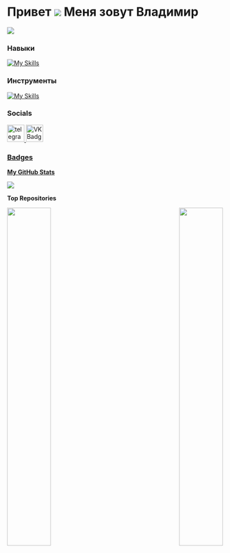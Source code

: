 Привет ![](https://user-images.githubusercontent.com/18350557/176309783-0785949b-9127-417c-8b55-ab5a4333674e.gif) Меня зовут Владимир
================================================================================================================================

<a href="https://www.github.com/McVold" target="_blank" rel="noreferrer"><img
src="https://img.shields.io/github/followers/McVold?logo=github&style=for-the-badge&color=0891b2&labelColor=1c1917" /></a>

### Навыки

[![My Skills](https://skillicons.dev/icons?i=html,pug,css,sass,js,jquery,gulp,webpack)](https://skillicons.dev)

### Инструменты

[![My Skills](https://skillicons.dev/icons?i=figma,git,vscode)](https://skillicons.dev)

### Socials

<div id="badges">
    <a href="t.me/mc_vold" target="_blank">
      <img src="https://cdn-icons-png.flaticon.com/512/2111/2111646.png" width="40" height="40" alt="telegram group" />
    </a>
    <a href="https://vk.com/mcvold" target="_blank">
      <img src="https://cdn-icons-png.flaticon.com/512/145/145813.png" width="40" height="40" alt="VK Badge"/>
    </a>
    <a href="" target="_blank">
  </div>
  
### Badges

<b>My GitHub Stats</b>

<a href="http://www.github.com/McVold"><img src="https://github-readme-streak-stats.herokuapp.com/?user=McVold&stroke=ffffff&background=1c1917&ring=0891b2&fire=0891b2&currStreakNum=ffffff&currStreakLabel=0891b2&sideNums=ffffff&sideLabels=ffffff&dates=ffffff&hide_border=true" /></a>

<b>Top Repositories</b>

<div width="100%" align="center"><a href="https://github.com/McVold/lamuna" align="left"><img align="left" width="45%" src="https://github-readme-stats.vercel.app/api/pin/?username=McVold&repo=lamuna&title_color=0891b2&text_color=ffffff&icon_color=0891b2&bg_color=1c1917&hide_border=true&locale=en" /></a><a href="https://github.com/McVold/restaurant" align="right"><img align="right" width="45%" src="https://github-readme-stats.vercel.app/api/pin/?username=McVold&repo=restaurant&title_color=0891b2&text_color=ffffff&icon_color=0891b2&bg_color=1c1917&hide_border=true&locale=en" /></a></div><br /><br /><br /><br /><br /><br /><br />
